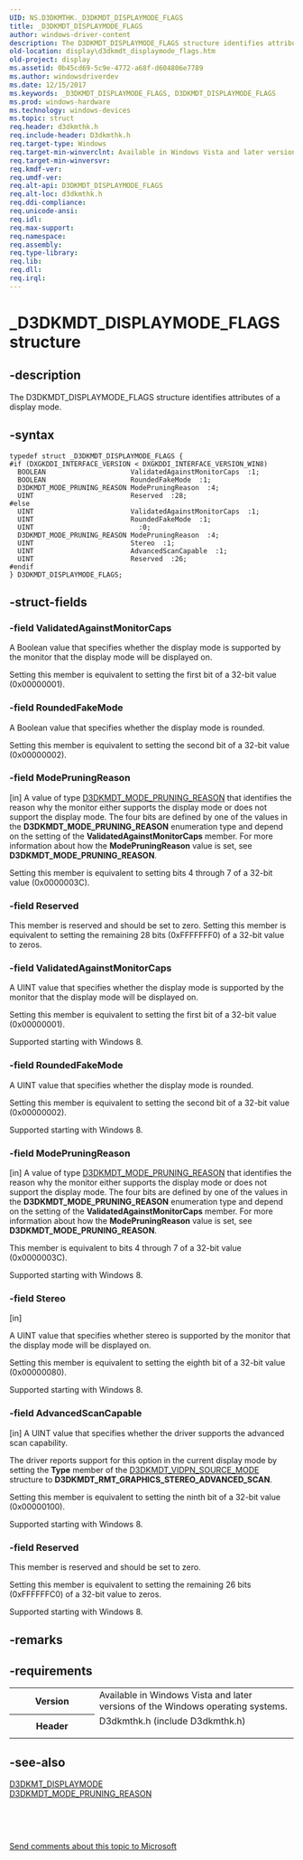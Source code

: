 ```yaml
---
UID: NS.D3DKMTHK._D3DKMDT_DISPLAYMODE_FLAGS
title: _D3DKMDT_DISPLAYMODE_FLAGS
author: windows-driver-content
description: The D3DKMDT_DISPLAYMODE_FLAGS structure identifies attributes of a display mode.
old-location: display\d3dkmdt_displaymode_flags.htm
old-project: display
ms.assetid: 0b45cd69-5c9e-4772-a68f-d604806e7789
ms.author: windowsdriverdev
ms.date: 12/15/2017
ms.keywords: _D3DKMDT_DISPLAYMODE_FLAGS, D3DKMDT_DISPLAYMODE_FLAGS
ms.prod: windows-hardware
ms.technology: windows-devices
ms.topic: struct
req.header: d3dkmthk.h
req.include-header: D3dkmthk.h
req.target-type: Windows
req.target-min-winverclnt: Available in Windows Vista and later versions of the Windows operating systems.
req.target-min-winversvr: 
req.kmdf-ver: 
req.umdf-ver: 
req.alt-api: D3DKMDT_DISPLAYMODE_FLAGS
req.alt-loc: d3dkmthk.h
req.ddi-compliance: 
req.unicode-ansi: 
req.idl: 
req.max-support: 
req.namespace: 
req.assembly: 
req.type-library: 
req.lib: 
req.dll: 
req.irql: 
---
```


# _D3DKMDT_DISPLAYMODE_FLAGS structure



## -description
The D3DKMDT_DISPLAYMODE_FLAGS structure identifies attributes of a display mode.



## -syntax

````
typedef struct _D3DKMDT_DISPLAYMODE_FLAGS {
#if (DXGKDDI_INTERFACE_VERSION < DXGKDDI_INTERFACE_VERSION_WIN8)
  BOOLEAN                     ValidatedAgainstMonitorCaps  :1;
  BOOLEAN                     RoundedFakeMode  :1;
  D3DKMDT_MODE_PRUNING_REASON ModePruningReason  :4;
  UINT                        Reserved  :28;
#else 
  UINT                        ValidatedAgainstMonitorCaps  :1;
  UINT                        RoundedFakeMode  :1;
  UINT                          :0;
  D3DKMDT_MODE_PRUNING_REASON ModePruningReason  :4;
  UINT                        Stereo  :1;
  UINT                        AdvancedScanCapable  :1;
  UINT                        Reserved  :26;
#endif 
} D3DKMDT_DISPLAYMODE_FLAGS;
````


## -struct-fields

### -field ValidatedAgainstMonitorCaps

A Boolean value that specifies whether the display mode is supported by the monitor that the display mode will be displayed on.

Setting this member is equivalent to setting the first bit of a 32-bit value (0x00000001).


### -field RoundedFakeMode

A Boolean value that specifies whether the display mode is rounded.

Setting this member is equivalent to setting the second bit of a 32-bit value (0x00000002).


### -field ModePruningReason

[in] A value of type <a href="display.d3dkmdt_mode_pruning_reason">D3DKMDT_MODE_PRUNING_REASON</a> that identifies the reason why the monitor either supports the display mode or does not support the display mode. The four bits are defined by one of the values in the <b>D3DKMDT_MODE_PRUNING_REASON</b> enumeration type and depend on the setting of the <b>ValidatedAgainstMonitorCaps</b> member. For more information about how the <b>ModePruningReason</b> value is set, see <b>D3DKMDT_MODE_PRUNING_REASON</b>.

Setting this member is equivalent to setting bits 4 through 7 of a 32-bit value (0x0000003C).


### -field Reserved

This member is reserved and should be set to zero. Setting this member is equivalent to setting the remaining 28 bits (0xFFFFFFF0) of a 32-bit value to zeros.


### -field ValidatedAgainstMonitorCaps

A UINT value that specifies whether the display mode is supported by the monitor that the display mode will be displayed on.

Setting this member is equivalent to setting the first bit of a 32-bit value (0x00000001).

Supported starting with Windows 8.


### -field RoundedFakeMode

A UINT value that specifies whether the display mode is rounded.

Setting this member is equivalent to setting the second bit of a 32-bit value (0x00000002).

Supported starting with Windows 8.


### -field ModePruningReason

[in] A value of type <a href="display.d3dkmdt_mode_pruning_reason">D3DKMDT_MODE_PRUNING_REASON</a> that identifies the reason why the monitor either supports the display mode or does not support the display mode. The four bits are defined by one of the values in the <b>D3DKMDT_MODE_PRUNING_REASON</b> enumeration type and depend on the setting of the <b>ValidatedAgainstMonitorCaps</b> member. For more information about how the <b>ModePruningReason</b> value is set, see <b>D3DKMDT_MODE_PRUNING_REASON</b>.

This member is equivalent to bits 4 through 7 of a 32-bit value (0x0000003C). 

Supported starting with Windows 8.


### -field Stereo

[in] 

A UINT value that specifies whether stereo is supported by the monitor that the display mode will be displayed on.

Setting this member is equivalent to setting the eighth bit of a 32-bit value (0x00000080).

Supported starting with Windows 8.


### -field AdvancedScanCapable

[in] A UINT value that specifies whether the driver supports the advanced scan capability.

The driver reports support for this option in the current display mode by setting the <b>Type</b> member of the <a href="display.d3dkmdt_vidpn_source_mode">D3DKMDT_VIDPN_SOURCE_MODE</a> structure to <b>D3DKMDT_RMT_GRAPHICS_STEREO_ADVANCED_SCAN</b>.

Setting this member is equivalent to setting the ninth bit of a 32-bit value (0x00000100).

Supported starting with Windows 8.


### -field Reserved

This member is reserved and should be set to zero.

Setting this member is equivalent to setting the remaining 26 bits (0xFFFFFFC0) of a 32-bit value to zeros.

Supported starting with Windows 8.


## -remarks


## -requirements
<table>
<tr>
<th width="30%">
Version

</th>
<td width="70%">
Available in Windows Vista and later versions of the Windows operating systems.

</td>
</tr>
<tr>
<th width="30%">
Header

</th>
<td width="70%">
<dl>
<dt>D3dkmthk.h (include D3dkmthk.h)</dt>
</dl>
</td>
</tr>
</table>

## -see-also
<dl>
<dt>
<a href="display.d3dkmt_displaymode">D3DKMT_DISPLAYMODE</a>
</dt>
<dt>
<a href="display.d3dkmdt_mode_pruning_reason">D3DKMDT_MODE_PRUNING_REASON</a>
</dt>
</dl>
 

 

<a href="mailto:wsddocfb@microsoft.com?subject=Documentation%20feedback [display\display]:%20D3DKMDT_DISPLAYMODE_FLAGS structure%20 RELEASE:%20(12/15/2017)&amp;body=%0A%0APRIVACY STATEMENT%0A%0AWe use your feedback to improve the documentation. We don't use your email address for any other purpose, and we'll remove your email address from our system after the issue that you're reporting is fixed. While we're working to fix this issue, we might send you an email message to ask for more info. Later, we might also send you an email message to let you know that we've addressed your feedback.%0A%0AFor more info about Microsoft's privacy policy, see http://privacy.microsoft.com/en-us/default.aspx." title="Send comments about this topic to Microsoft">Send comments about this topic to Microsoft</a>


